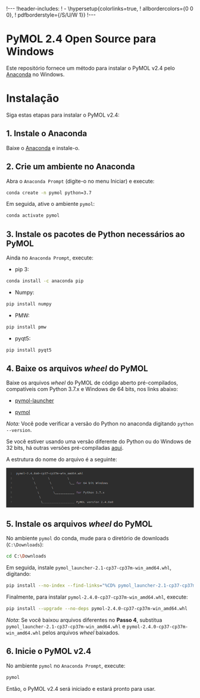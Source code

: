 !---
!header-includes:
!  - \hypersetup{colorlinks=true,
!            allbordercolors={0 0 0},
!            pdfborderstyle={/S/U/W 1}}
!---

PyMOL 2.4 Open Source para Windows
=====

Este repositório fornece um método para instalar o PyMOL v2.4 pelo [Anaconda](https://www.anaconda.com) no Windows.

# Instalação

Siga estas etapas para instalar o PyMOL v2.4:

## 1. Instale o Anaconda

Baixe o [Anaconda](https://www.anaconda.com/download) e instale-o.

## 2. Crie um ambiente no Anaconda

Abra o `Anaconda Prompt` (digite-o no menu Iniciar) e execute:

```bash
conda create -n pymol python=3.7
```

Em seguida, ative o ambiente `pymol`:

```bash
conda activate pymol
```

## 3. Instale os pacotes de Python necessários ao PyMOL

Ainda no `Anaconda Prompt`, execute:

- pip 3:
```bash
conda install -c anaconda pip
```

- Numpy:
```bash
pip install numpy
```

- PMW:
```bash
pip install pmw
```

- pyqt5:
```bash
pip install pyqt5
```

## 4. Baixe os arquivos _wheel_ do PyMOL 

Baixe os arquivos _wheel_ do PyMOL de código aberto pré-compilados, compatíveis com Python 3.7.x e Windows de 64 bits, nos links abaixo:

- [pymol-launcher](https://github.com/jvsguerra/pymol-2.4-win/releases/latest/download/pymol_launcher-2.1-cp37-cp37m-win_amd64.whl)

- [pymol](https://github.com/jvsguerra/pymol-2.4-win/releases/latest/download/pymol-2.4.0-cp37-cp37m-win_amd64.whl)

_Nota:_ Você pode verificar a versão do Python no anaconda digitando `python --version`.

Se você estiver usando uma versão diferente do Python ou do Windows de 32 bits, há outras versões pré-compiladas [aqui](https://www.lfd.uci.edu/~gohlke/pythonlibs/#pymol).

A estrutura do nome do arquivo é a seguinte:

![](imgs/wheel_filename_structure.png)

## 5. Instale os arquivos _wheel_ do PyMOL

No ambiente `pymol` do conda, mude para o diretório de downloads (`C:\Downloads`):

```bash
cd C:\Downloads
```

Em seguida, instale `pymol_launcher-2.1-cp37-cp37m-win_amd64.whl`, digitando:

```bash
pip install --no-index --find-links="%CD% pymol_launcher-2.1-cp37-cp37m-win_amd64.whl
```

Finalmente, para instalar `pymol-2.4.0-cp37-cp37m-win_amd64.whl`, execute:

```bash
pip install --upgrade --no-deps pymol-2.4.0-cp37-cp37m-win_amd64.whl
```

_Nota_: Se você baixou arquivos diferentes no **Passo 4**, substitua `pymol_launcher-2.1-cp37-cp37m-win_amd64.whl` e `pymol-2.4.0-cp37-cp37m-win_amd64.whl` pelos arquivos _wheel_ baixados.

## 6. Inicie o PyMOL v2.4

No ambiente `pymol` no `Anaconda Prompt`, execute:

```bash
pymol
```

Então, o PyMOL v2.4 será iniciado e estará pronto para usar. 

